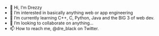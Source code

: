 - 👋 Hi, I’m Drezzy
- 👀 I’m interested in basically anything web or app engineering
- 🌱 I’m currently learning C++, C, Python, Java and the BIG 3 of web dev.
- 💞️ I’m looking to collaborate on anything...
- 📫 How to reach me, @dre_black on Twitter.

<!---
Okedamola01/Okedamola01 is a ✨ special ✨ repository because its `README.md` (this file) appears on your GitHub profile.
You can click the Preview link to take a look at your changes.
--->
